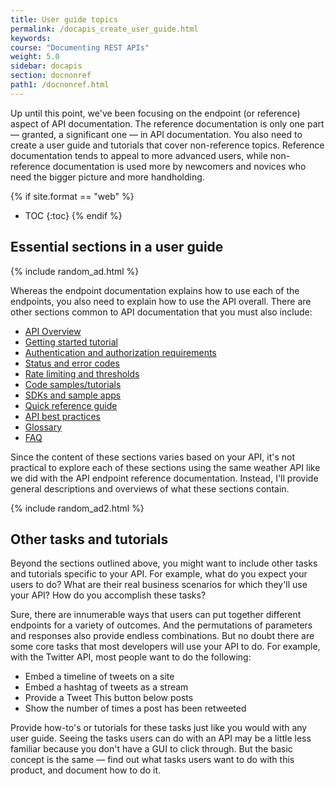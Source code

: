```yaml
---
title: User guide topics
permalink: /docapis_create_user_guide.html
keywords:
course: "Documenting REST APIs"
weight: 5.0
sidebar: docapis
section: docnonref
path1: /docnonref.html
---
```


Up until this point, we've been focusing on the endpoint (or reference) aspect of API documentation. The reference documentation is only one part &mdash; granted, a significant one &mdash; in API documentation. You also need to create a user guide and tutorials that cover non-reference topics. Reference documentation tends to appeal to more advanced users, while non-reference documentation is used more by newcomers and novices who need the bigger picture and more handholding.

{% if site.format == "web" %}
* TOC
{:toc}
{% endif %}

## Essential sections in a user guide

{% include random_ad.html %}

Whereas the endpoint documentation explains how to use each of the endpoints, you also need to explain how to use the API overall. There are other sections common to API documentation that you must also include:

* [API Overview](docapis_doc_overview.html)
* [Getting started tutorial](docapis_doc_getting_started_section.html)
* [Authentication and authorization requirements](docapis_more_about_authorization.html)
* [Status and error codes](docapis_doc_status_codes.html)
* [Rate limiting and thresholds](docapis_rate_limiting_and_thresholds.html)
* [Code samples/tutorials](docapis_codesamples_bestpractices.html)
* [SDKs and sample apps](docapis_sdks_and_sample_apps.html)
* [Quick reference guide](docapis_doc_quick_reference.html)
* [API best practices](docapis_best_practices_with_api.html)
* [Glossary](docapis_glossary_section.html)
* [FAQ](docapis_faq.html)

Since the content of these sections varies based on your API, it's not practical to explore each of these sections using the same weather API like we did with the API endpoint reference documentation. Instead, I'll provide general descriptions and overviews of what these sections contain.

{% include random_ad2.html %}

## Other tasks and tutorials

Beyond the sections outlined above, you might want to include other tasks and tutorials specific to your API. For example, what do you expect your users to do? What are their real business scenarios for which they'll use your API? How do you accomplish these tasks?

Sure, there are innumerable ways that users can put together different endpoints for a variety of outcomes. And the permutations of parameters and responses also provide endless combinations. But no doubt there are some core tasks that most developers will use your API to do. For example, with the Twitter API, most people want to do the following:

 * Embed a timeline of tweets on a site
 * Embed a hashtag of tweets as a stream
 * Provide a Tweet This button below posts
 * Show the number of times a post has been retweeted

 Provide how-to's or tutorials for these tasks just like you would with any user guide. Seeing the tasks users can do with an API may be a little less familiar because you don't have a GUI to click through. But the basic concept is the same &mdash; find out what tasks users want to do with this product, and document how to do it.
